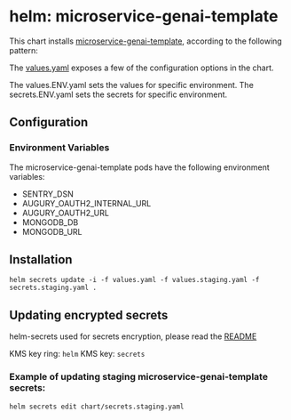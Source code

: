 # helm: microservice-genai-template

This chart installs [microservice-genai-template](https://github.com/augurysys/microservice-genai-template), according to the following
pattern:

The [values.yaml](values.yaml) exposes a few of the configuration options in the
chart.

The values.ENV.yaml sets the values for specific environment.
The secrets.ENV.yaml sets the secrets for specific environment.


## Configuration

### Environment Variables

The microservice-genai-template pods have the following environment variables:

  - SENTRY_DSN
  - AUGURY_OAUTH2_INTERNAL_URL
  - AUGURY_OAUTH2_URL
  - MONGODB_DB
  - MONGODB_URL

## Installation

```console
helm secrets update -i -f values.yaml -f values.staging.yaml -f secrets.staging.yaml .
```

## Updating encrypted secrets

helm-secrets used for secrets encryption, please read the [README](https://github.com/futuresimple/helm-secrets#usage-and-examples)

KMS key ring: `helm`
KMS key: `secrets`

### Example of updating staging microservice-genai-template secrets:
```console
helm secrets edit chart/secrets.staging.yaml
```
